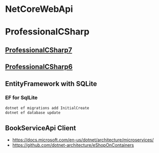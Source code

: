 # NetCoreWebApi

# ProfessionalCSharp

## [ProfessionalCSharp7](https://github.com/ProfessionalCSharp/ProfessionalCSharp7)

## [ProfessionalCSharp6](https://github.com/ProfessionalCSharp/ProfessionalCSharp6)

## EntityFramework with SQLite

### EF for SqlLite 

```bash
dotnet ef migrations add InitialCreate
dotnet ef database update
```

## BookServiceApi Client

- https://docs.microsoft.com/en-us/dotnet/architecture/microservices/
- https://github.com/dotnet-architecture/eShopOnContainers